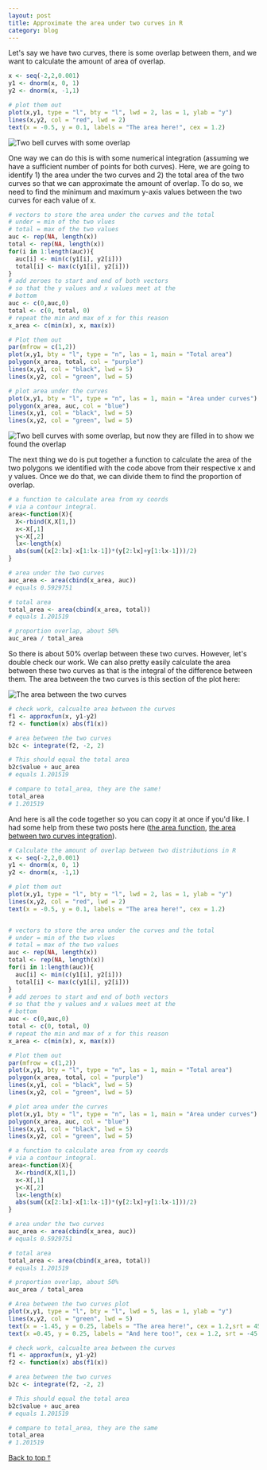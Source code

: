 ```yaml
---
layout: post
title: Approximate the area under two curves in R
category: blog
---
```


Let's say we have two curves, there is some overlap between them, and we want to calculate the amount of area of overlap.

```R
x <- seq(-2,2,0.001)
y1 <- dnorm(x, 0, 1)
y2 <- dnorm(x, -1,1)

# plot them out
plot(x,y1, type = "l", bty = "l", lwd = 2, las = 1, ylab = "y")
lines(x,y2, col = "red", lwd = 2)
text(x = -0.5, y = 0.1, labels = "The area here!", cex = 1.2)
```

![Two bell curves with some overlap]({{site.url}}/blog/images/curve01.jpeg#center)

One way we can do this is with some numerical integration (assuming we have a sufficient number of points for both curves). Here, we are going to identify 1) the area under the two curves and 2) the total area of the two curves so that we can approximate the amount of overlap. To do so, we need to find the minimum and maximum y-axis values between the two curves for each value of x.

```R
# vectors to store the area under the curves and the total
# under = min of the two vlues
# total = max of the two values
auc <- rep(NA, length(x))
total <- rep(NA, length(x))
for(i in 1:length(auc)){
  auc[i] <- min(c(y1[i], y2[i]))
  total[i] <- max(c(y1[i], y2[i]))
}
# add zeroes to start and end of both vectors
# so that the y values and x values meet at the
# bottom
auc <- c(0,auc,0)
total <- c(0, total, 0)
# repeat the min and max of x for this reason
x_area <- c(min(x), x, max(x))

# Plot them out
par(mfrow = c(1,2))
plot(x,y1, bty = "l", type = "n", las = 1, main = "Total area")
polygon(x_area, total, col = "purple")
lines(x,y1, col = "black", lwd = 5)
lines(x,y2, col = "green", lwd = 5)

# plot area under the curves
plot(x,y1, bty = "l", type = "n", las = 1, main = "Area under curves")
polygon(x_area, auc, col = "blue")
lines(x,y1, col = "black", lwd = 5)
lines(x,y2, col = "green", lwd = 5)
```
![Two bell curves with some overlap, but now they are filled in to show we found the overlap]({{site.url}}/blog/images/curve02.jpeg#center)

The next thing we do is put together a function to calculate the area of the two polygons we identified with the code above from their respective x and y values. Once we do that, we can divide them to find the proportion of overlap.

```R
# a function to calculate area from xy coords
# via a contour integral.
area<-function(X){
  X<-rbind(X,X[1,])
  x<-X[,1]
  y<-X[,2] 
  lx<-length(x)
  abs(sum((x[2:lx]-x[1:lx-1])*(y[2:lx]+y[1:lx-1]))/2)
}

# area under the two curves
auc_area <- area(cbind(x_area, auc))
# equals 0.5929751

# total area
total_area <- area(cbind(x_area, total))
# equals 1.201519

# proportion overlap, about 50%
auc_area / total_area
```

So there is about 50% overlap between these two curves. However, let's double check our work. We can also pretty easily calculate the area between these two curves as that is the integral of the difference between them. The area between the two curves is this section of the plot here:

![The area between the two curves]({{site.url}}/blog/images/curve03.jpeg#center)

```R
# check work, calcualte area between the curves
f1 <- approxfun(x, y1-y2)     
f2 <- function(x) abs(f1(x))

# area between the two curves    
b2c <- integrate(f2, -2, 2)

# This should equal the total area
b2c$value + auc_area
# equals 1.201519

# compare to total_area, they are the same!
total_area
# 1.201519
```

And here is all the code together so you can copy it at once if you'd like. I had some help from these two posts here ([the area function](https://stat.ethz.ch/pipermail/r-help/2004-December/063046.html), [the area between two curves integration](https://stat.ethz.ch/pipermail/r-help/2010-September/251756)).


```R
# Calculate the amount of overlap between two distributions in R
x <- seq(-2,2,0.001)
y1 <- dnorm(x, 0, 1)
y2 <- dnorm(x, -1,1)

# plot them out
plot(x,y1, type = "l", bty = "l", lwd = 2, las = 1, ylab = "y")
lines(x,y2, col = "red", lwd = 2)
text(x = -0.5, y = 0.1, labels = "The area here!", cex = 1.2)


# vectors to store the area under the curves and the total
# under = min of the two vlues
# total = max of the two values
auc <- rep(NA, length(x))
total <- rep(NA, length(x))
for(i in 1:length(auc)){
  auc[i] <- min(c(y1[i], y2[i]))
  total[i] <- max(c(y1[i], y2[i]))
}
# add zeroes to start and end of both vectors
# so that the y values and x values meet at the
# bottom
auc <- c(0,auc,0)
total <- c(0, total, 0)
# repeat the min and max of x for this reason
x_area <- c(min(x), x, max(x))

# Plot them out
par(mfrow = c(1,2))
plot(x,y1, bty = "l", type = "n", las = 1, main = "Total area")
polygon(x_area, total, col = "purple")
lines(x,y1, col = "black", lwd = 5)
lines(x,y2, col = "green", lwd = 5)

# plot area under the curves
plot(x,y1, bty = "l", type = "n", las = 1, main = "Area under curves")
polygon(x_area, auc, col = "blue")
lines(x,y1, col = "black", lwd = 5)
lines(x,y2, col = "green", lwd = 5)

# a function to calculate area from xy coords
# via a contour integral.
area<-function(X){
  X<-rbind(X,X[1,])
  x<-X[,1]
  y<-X[,2] 
  lx<-length(x)
  abs(sum((x[2:lx]-x[1:lx-1])*(y[2:lx]+y[1:lx-1]))/2)
}

# area under the two curves
auc_area <- area(cbind(x_area, auc))
# equals 0.5929751

# total area
total_area <- area(cbind(x_area, total))
# equals 1.201519

# proportion overlap, about 50%
auc_area / total_area

# Area between the two curves plot
plot(x,y1, type = "l", bty = "l", lwd = 5, las = 1, ylab = "y")
lines(x,y2, col = "green", lwd = 5)
text(x = -1.45, y = 0.25, labels = "The area here!", cex = 1.2,srt = 45)
text(x =0.45, y = 0.25, labels = "And here too!", cex = 1.2, srt = -45 )

# check work, calcualte area between the curves
f1 <- approxfun(x, y1-y2)     
f2 <- function(x) abs(f1(x))

# area between the two curves    
b2c <- integrate(f2, -2, 2)

# This should equal the total area
b2c$value + auc_area
# equals 1.201519

# compare to total_area, they are the same
total_area
# 1.201519
```

<p><a href="#top" style>Back to top ⤒</a></p>